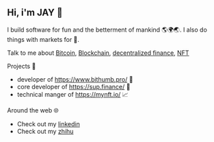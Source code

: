## Hi, i'm JAY 👋


I build software for fun and the betterment of mankind 🌎🌍🌏. I also do things with markets for 💸.

Talk to me about [Bitcoin](https://en.wikipedia.org/wiki/Bitcoin), [Blockchain](Blockchain), [decentralized finance](https://defipulse.com/), [NFT](https://en.wikipedia.org/wiki/Non-fungible_token) 

Projects 📌
- developer of https://www.bithumb.pro/ 💱
- core developer of https://sup.finance/ 💸
- technical manger of https://mynft.io/ 📈


Around the web 🌐
 - Check out my [linkedin](https://www.linkedin.com/in/%E5%98%89%E8%AF%9A-%E6%B2%88-5812b8174/) 
 - Check out my [zhihu](https://www.zhihu.com/people/kan-kan-1-12) 
